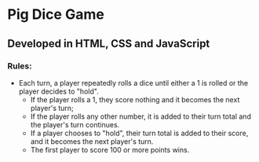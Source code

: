 # Pig Dice Game

## Developed in HTML, CSS and JavaScript

### Rules:
* Each turn, a player repeatedly rolls a dice until either a 1 is rolled or the player decides to "hold".
  * If the player rolls a 1, they score nothing and it becomes the next player's turn;
  * If the player rolls any other number, it is added to their turn total and the player's turn continues.
  * If a player chooses to "hold", their turn total is added to their score, and it becomes the next player's turn.
  * The first player to score 100 or more points wins.

